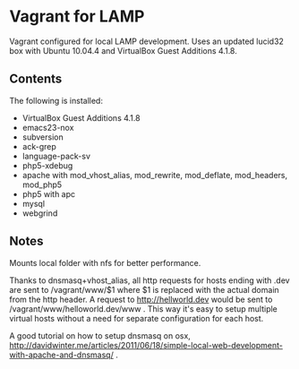 Vagrant for LAMP
=============

Vagrant configured for local LAMP development. Uses an updated lucid32 box with Ubuntu 10.04.4 and VirtualBox Guest Additions 4.1.8.

Contents
-------

The following is installed:

* VirtualBox Guest Additions 4.1.8
* emacs23-nox
* subversion
* ack-grep
* language-pack-sv
* php5-xdebug
* apache with mod_vhost_alias, mod_rewrite, mod_deflate, mod_headers, mod_php5
* php5 with apc
* mysql
* webgrind

Notes
-----

Mounts local folder with nfs for better performance. 

Thanks to dnsmasq+vhost_alias, all http requests for hosts ending with .dev are sent to /vagrant/www/$1 where $1 is replaced with the actual domain from the http header. A request to http://hellworld.dev would be sent to /vagrant/www/helloworld.dev/www . This way it's easy to setup multiple virtual hosts without a need for separate configuration for each host.

 A good tutorial on how to setup dnsmasq on osx, http://davidwinter.me/articles/2011/06/18/simple-local-web-development-with-apache-and-dnsmasq/ .

 